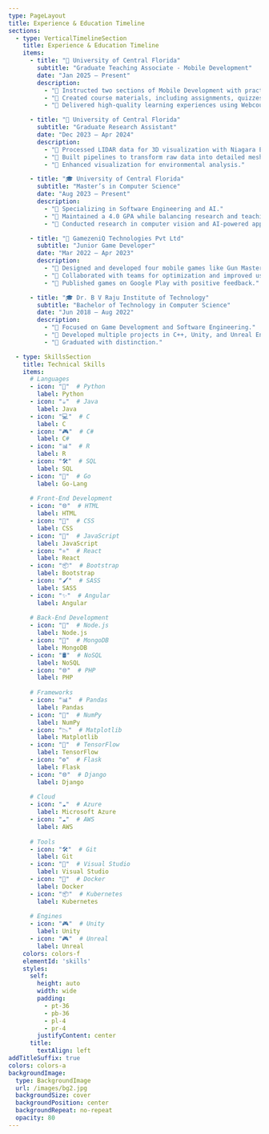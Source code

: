 ```yaml
---
type: PageLayout
title: Experience & Education Timeline
sections:
  - type: VerticalTimelineSection
    title: Experience & Education Timeline
    items:
      - title: "💼 University of Central Florida"
        subtitle: "Graduate Teaching Associate - Mobile Development"
        date: "Jan 2025 – Present"
        description:
          - "📌 Instructed two sections of Mobile Development with practical JavaScript assignments."
          - "📌 Created course materials, including assignments, quizzes, and instructional videos."
          - "📌 Delivered high-quality learning experiences using Webcourses@UCF."

      - title: "💼 University of Central Florida"
        subtitle: "Graduate Research Assistant"
        date: "Dec 2023 – Apr 2024"
        description:
          - "📌 Processed LIDAR data for 3D visualization with Niagara Engine."
          - "📌 Built pipelines to transform raw data into detailed meshes."
          - "📌 Enhanced visualization for environmental analysis."

      - title: "🎓 University of Central Florida"
        subtitle: "Master’s in Computer Science"
        date: "Aug 2023 – Present"
        description:
          - "📌 Specializing in Software Engineering and AI."
          - "📌 Maintained a 4.0 GPA while balancing research and teaching roles."
          - "📌 Conducted research in computer vision and AI-powered applications."

      - title: "💼 GamezeniQ Technologies Pvt Ltd"
        subtitle: "Junior Game Developer"
        date: "Mar 2022 – Apr 2023"
        description:
          - "📌 Designed and developed four mobile games like Gun Master and Sniper Shooting."
          - "📌 Collaborated with teams for optimization and improved user experience."
          - "📌 Published games on Google Play with positive feedback."

      - title: "🎓 Dr. B V Raju Institute of Technology"
        subtitle: "Bachelor of Technology in Computer Science"
        date: "Jun 2018 – Aug 2022"
        description:
          - "📌 Focused on Game Development and Software Engineering."
          - "📌 Developed multiple projects in C++, Unity, and Unreal Engine."
          - "📌 Graduated with distinction."

  - type: SkillsSection
    title: Technical Skills
    items:
      # Languages
      - icon: "🐍"  # Python
        label: Python
      - icon: "☕"  # Java
        label: Java
      - icon: "💻"  # C
        label: C
      - icon: "🎮"  # C#
        label: C#
      - icon: "📊"  # R
        label: R
      - icon: "🛠️"  # SQL
        label: SQL
      - icon: "🔗"  # Go
        label: Go-Lang
      
      # Front-End Development
      - icon: "🌐"  # HTML
        label: HTML
      - icon: "🎨"  # CSS
        label: CSS
      - icon: "📜"  # JavaScript
        label: JavaScript
      - icon: "⚛️"  # React
        label: React
      - icon: "📦"  # Bootstrap
        label: Bootstrap
      - icon: "🖌️"  # SASS
        label: SASS
      - icon: "✨"  # Angular
        label: Angular
      
      # Back-End Development
      - icon: "📂"  # Node.js
        label: Node.js
      - icon: "📄"  # MongoDB
        label: MongoDB
      - icon: "🛢️"  # NoSQL
        label: NoSQL
      - icon: "🌐"  # PHP
        label: PHP
      
      # Frameworks
      - icon: "📊"  # Pandas
        label: Pandas
      - icon: "🧮"  # NumPy
        label: NumPy
      - icon: "📉"  # Matplotlib
        label: Matplotlib
      - icon: "🧠"  # TensorFlow
        label: TensorFlow
      - icon: "⚙️"  # Flask
        label: Flask
      - icon: "🌐"  # Django
        label: Django
      
      # Cloud
      - icon: "☁️"  # Azure
        label: Microsoft Azure
      - icon: "☁️"  # AWS
        label: AWS
      
      # Tools
      - icon: "🛠️"  # Git
        label: Git
      - icon: "📘"  # Visual Studio
        label: Visual Studio
      - icon: "📄"  # Docker
        label: Docker
      - icon: "📦"  # Kubernetes
        label: Kubernetes
      
      # Engines
      - icon: "🎮"  # Unity
        label: Unity
      - icon: "🎮"  # Unreal
        label: Unreal
    colors: colors-f
    elementId: 'skills'
    styles:
      self:
        height: auto
        width: wide
        padding:
          - pt-36
          - pb-36
          - pl-4
          - pr-4
        justifyContent: center
      title:
        textAlign: left
addTitleSuffix: true
colors: colors-a
backgroundImage:
  type: BackgroundImage
  url: /images/bg2.jpg
  backgroundSize: cover
  backgroundPosition: center
  backgroundRepeat: no-repeat
  opacity: 80
---
```

